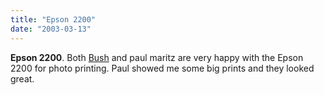 ```yaml
---
title: "Epson 2200"
date: "2003-03-13"
---
```


**Epson 2200**. Both [Bush](http://www.bushchang.com/2003/03/11.php#a67) and paul maritz are very happy with the Epson 2200 for photo printing. Paul showed me some big prints and they looked great.
